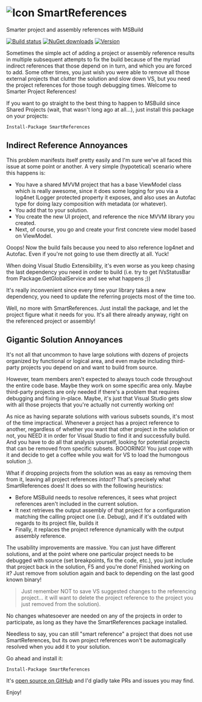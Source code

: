 ![Icon](https://raw.github.com/kzu/SmartReferences/master/icon/32.png) SmartReferences
===============

Smarter project and assembly references with MSBuild

[![Build status](https://img.shields.io/appveyor/ci/kzu/SmartReferences.svg)](https://ci.appveyor.com/project/kzu/SmartReferences)
[![NuGet downloads](https://img.shields.io/nuget/dt/SmartReferences.svg)](https://www.nuget.org/packages/SmartReferences)
[![Version](https://img.shields.io/nuget/v/SmartReferences.svg)](https://www.nuget.org/packages/SmartReferences)

Sometimes the simple act of adding a project or assembly reference results in multiple subsequent attempts to fix the build because of the myriad indirect references that those depend on in turn, and which you are forced to add. Some other times, you just wish you were able to remove all those external projects that clutter the solution and slow down VS, but you need the project references for those tough debugging times. Welcome to Smarter Project References!

If you want to go straight to the best thing to happen to MSBuild since Shared Projects (wait, that wasn't long ago at all...), just install this package on your projects:

```
Install-Package SmartReferences
```

## Indirect Reference Annoyances

This problem manifests itself pretty easily and I'm sure we've all faced this issue at some point or another. A very simple (hypotetical) scenario where this happens is: 

- You have a shared MVVM project that has a base ViewModel class which is really awesome, since it does some logging for you via a log4net ILogger protected property it exposes, and also uses an Autofac type for doing lazy composition with metadata (or whatever). 
- You add that to your solution.
- You create the new UI project, and reference the nice MVVM library you created. 
- Next, of course, you go and create your first concrete view model based on ViewModel. 

Ooops! Now the build fails because you need to also reference log4net and Autofac. Even if you're not going to use them directly at all. Yuck!

When doing Visual Studio Extensibility, it's even worse as you keep chasing the last dependency you need in order to build (i.e. try to get IVsStatusBar from Package.GetGlobalService and see what happens ;))

It's really inconvenient since every time your library takes a new dependency, you need to update the referring projects most of the time too.

Well, no more with SmartReferences. Just install the package, and let the project figure what it needs for you. It's all there already anyway, right on the referenced project or assembly!

## Gigantic Solution Annoyances

It's not all that uncommon to have large solutions with dozens of projects organized by functional or logical area, and even maybe including third-party projects you depend on and want to build from source.

However, team members aren't expected to always touch code throughout the entire code base. Maybe they work on some specific area only. Maybe third-party projects are only needed if there's a problem that requires debugging and fixing in-place. Maybe, it's just that Visual Studio gets slow with all those projects that you're actually not currently working on!

As nice as having separate solutions with various subsets sounds, it's most of the time impractical. Whenever a project has a project reference to another, regardless of whether you want that other project in the solution or not, you NEED it in order for Visual Studio to find it and successfully build. And you have to do all that analysis yourself, looking for potential projects that can be removed from specific subsets. BOOORING! You just cope with it and decide to get a coffee while you wait for VS to load the humongous solution ;).

What if dropping projects from the solution was as easy as removing them from it, leaving all project references *intact*? That's precisely what SmartReferences does! It does so with the following heuristics:

- Before MSBuild needs to resolve references, it sees what project references aren't included in the current solution.
- It next retrieves the output assembly of that project for a configuration matching the calling project one (i.e. Debug), and if it's outdated with regards to its project file, builds it
- Finally, it replaces the project reference dynamically with the output assembly reference.

The usability improvements are massive. You can just have different solutions, and at the point where one particular project needs to be debugged with source (set breakpoints, fix the code, etc.), you just include that project back in the solution, F5 and you're done! Finished working on it? Just remove from solution again and back to depending on the last good known binary!

> Just remember NOT to save VS suggested changes to the referencing project... it will want to delete the project reference to the project you just removed from the solution).

No changes whatesoever are needed on any of the projects in order to participate, as long as they have the SmartReferences package installed.

Needless to say, you can still "smart reference" a project that does not use SmartReferences, but its own project references won't be automagically resolved when you add it to your solution.


Go ahead and install it:

```
Install-Package SmartReferences
```

It's [open source on GitHub](https://github.com/kzu/SmartReferences) and I'd gladly take PRs and issues you may find. 

Enjoy!
